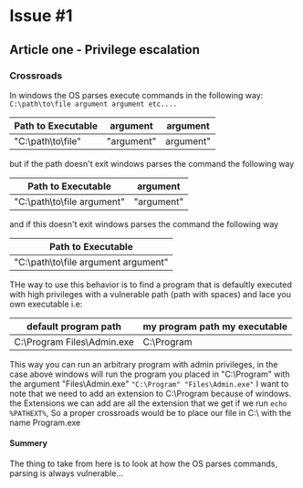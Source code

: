 # Issue #1
## Article one - Privilege escalation
### Crossroads
In windows the OS parses execute commands in the following way:
`
C:\path\to\file argument argument etc....
`

Path to Executable|argument|argument
---|---|---
"C:\path\to\file"|"argument"|argument"

but if the path doesn't exit windows parses the command the following way

Path to Executable|argument
---|---
"C:\path\to\file argument"|"argument"

and if this doesn't exit windows parses the command the following way

|Path to Executable
|---
|"C:\path\to\file argument argument"

THe way to use this behavior is to find a program that is defaultly executed with high privileges with a vulnerable path (path with spaces) and lace you own executable i.e:

default program path|my program path my executable
---|---
C:\Program Files\Admin.exe|C:\Program

This way you can run an arbitrary program with admin privileges,
in the case above windows will run the program you placed in "C:\Program" with the argument "Files\Admin.exe"
`
"C:\Program" "Files\Admin.exe"
`
I want to note that we need to add an extension to C:\Program because of windows. the Extensions we can add are all the extension that we get if we run `echo %PATHEXT%`, So a proper crossroads would be to place our file in C:\ with the name Program.exe

#### Summery
The thing to take from here is to look at how the OS parses commands, parsing is always vulnerable...
